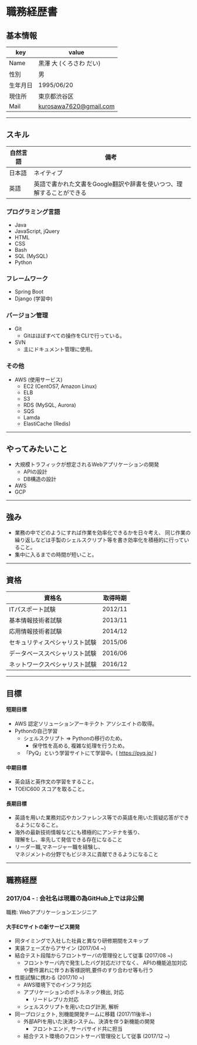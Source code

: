 # 職務経歴書

## 基本情報

| key  | value                  |
| ---- | ---------------------- |
| Name | 黒澤 大 (くろさわ だい)         |
| 性別   | 男                      |
| 生年月日 | 1995/06/20             |
| 現住所  | 東京都渋谷区                 |
| Mail | kurosawa7620@gmail.com |

***

## スキル

| 自然言語 | 備考                                    |
| ---- | ------------------------------------- |
| 日本語  | ネイティブ                                 |
| 英語   | 英語で書かれた文書をGoogle翻訳や辞書を使いつつ、理解することができる |

### プログラミング言語

+ Java
+ JavaScript, jQuery
+ HTML
+ CSS
+ Bash
+ SQL (MySQL)
+ Python


### フレームワーク

- Spring Boot
- Django (学習中)

### バージョン管理

- Git
  - Gitはほぼすべての操作をCLIで行っている。
- SVN
  - 主にドキュメント管理に使用。



### その他

- AWS (使用サービス)
  - EC2 (CentOS7, Amazon Linux)
  - ELB
  - S3
  - RDS (MySQL, Aurora)
  - SQS
  - Lamda
  - ElastiCache (Redis)

***

## やってみたいこと

+ 大規模トラフィックが想定されるWebアプリケーションの開発
  + APIの設計
  + DB構造の設計
+ AWS
+ GCP

***

## 強み

+ 業務の中でどのようにすれば作業を効率化できるかを日々考え、
  同じ作業の繰り返しなどは手製のシェルスクリプト等を書き効率化を積極的に行っていること。
+ 集中に入るまでの時間が短いこと。

***

## 資格

| 資格名             | 取得時期    |
| --------------- | ------- |
| ITパスポート試験       | 2012/11 |
| 基本情報技術者試験       | 2013/11 |
| 応用情報技術者試験       | 2014/12 |
| セキュリティスペシャリスト試験 | 2015/06 |
| データベーススペシャリスト試験 | 2016/06 |
| ネットワークスペシャリスト試験 | 2016/12 |

***

## 目標

#### 短期目標

+ AWS 認定ソリューションアーキテクト アソシエイトの取得。
+ Pythonの自己学習
  + シェルスクリプト => Pythonの移行のため。
    + 保守性を高める, 複雑な処理を行うため。
  + 「PyQ」という学習サイトにて学習中。( https://pyq.jp/ )

#### 中期目標

+ 英会話と英作文の学習をすること。
+ TOEIC600 スコアを取ること。

#### 長期目標

+ 英語を用いた業務対応やカンファレンス等での英語を用いた質疑応答ができるようになること。
+ 海外の最新技術情報などにも積極的にアンテナを張り、  
  理解をし、率先して発信できる存在になること
+ リーダー職,マネージャー職を経験し、  
  マネジメントの分野でもビジネスに貢献できるようになること

***

## 職務経歴

### 2017/04 - : 会社名は現職の為GitHub上では非公開

職務: Webアプリケーションエンジニア

#### 大手ECサイトの新サービス開発

+ 同タイミングで入社した社員と異なり研修期間をスキップ
+ 実装フェーズからアサイン (2017/04 ~)
+ 結合テスト段階からフロントサーバの管理役として従事 (2017/08 ~)
  + フロントサーバ内で発生したバグ対応だけでなく、
    APIの機能追加対応や要件漏れに伴うお客様説明,要件のすり合わせ等も行う
+ 性能試験に携わる (2017/10 ~)
  + AWS環境下でのインフラ対応
  + アプリケーションのボトルネック検出, 対応
    + リードレプリカ対応
  + シェルスクリプトを用いたログ計測, 解析
+ 同一プロジェクト, 別機能開発チームに移籍 (2017/11後半~)
  + 外部APIを用いた決済システム、決済を伴う新機能の開発
    + フロントエンド, サーバサイド共に担当
  + 結合テスト環境のフロントサーバ管理役として従事 (2017/12 ~)
